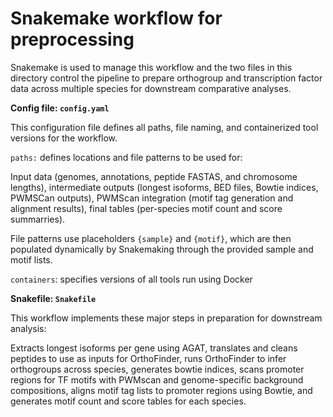 # Snakemake workflow for preprocessing

Snakemake is used to manage this workflow and the two files in this directory control the pipeline to prepare orthogroup and transcription factor data across multiple species for downstream comparative analyses.

**Config file: `config.yaml`**

This configuration file defines all paths, file naming, and containerized tool versions for the workflow.

`paths:` defines locations and file patterns to be used for: 

Input data (genomes, annotations, peptide FASTAS, and chromosome lengths), intermediate outputs (longest isoforms, BED files, Bowtie indices, PWMSCan outputs), PWMScan integration (motif tag generation and alignment results), final tables (per-species motif count and score summarries).  

File patterns use placeholders `{sample}` and `{motif}`, which are then populated dynamically by Snakemaking through the provided sample and motif lists. 

`containers`: specifies versions of all tools run using Docker

**Snakefile: `Snakefile`**

This workflow implements these major steps in preparation for downstream analysis: 

Extracts longest isoforms per gene using AGAT, translates and cleans peptides to use as inputs for OrthoFinder, runs OrthoFinder to infer orthogroups across species, generates bowtie indices, scans promoter regions for TF motifs with PWMscan and genome-specific background compositions, aligns motif tag lists to promoter regions using Bowtie, and generates motif count and score tables for each species. 
